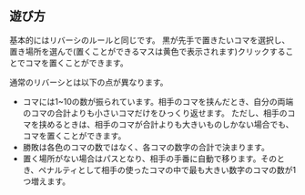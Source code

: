 ## 遊び方
基本的にはリバーシのルールと同じです。
黒が先手で置きたいコマを選択し、置き場所を選んで(置くことができるマスは黄色で表示されます)クリックすることでコマを置くことができます。

通常のリバーシとは以下の点が異なります。
- コマには1~10の数が振られています。相手のコマを挟んだとき、自分の両端のコマの合計よりも小さいコマだけをひっくり返せます。
ただし、相手のコマを挟めるときは、相手のコマが合計よりも大きいものしかない場合でも、コマを置くことができます。
- 勝敗は各色のコマの数ではなく、各コマの数字の合計で決まります。
- 置く場所がない場合はパスとなり、相手の手番に自動で移ります。そのとき、ペナルティとして相手の使ったコマの中で最も大きい数字のコマの数が1つ増えます。

